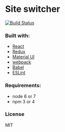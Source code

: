 # Site switcher

[![Build Status](https://travis-ci.org/jacekk/site-switcher.svg)](https://travis-ci.org/jacekk/site-switcher)

### Built with:

* [React](https://facebook.github.io/react/)
* [Redux](http://rackt.org/redux/index.html)
* [Material UI](http://material-ui.com/#/)
* [webpack](https://webpack.github.io/)
* [Babel](https://babeljs.io/)
* [ESLint](http://eslint.org/)

### Requirements:

* node 6 or 7
* npm 3 or 4

### License

MIT
